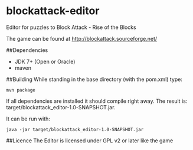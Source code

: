 # blockattack-editor
Editor for puzzles to Block Attack - Rise of the Blocks

The game can be found at http://blockattack.sourceforge.net/

##Dependencies
  * JDK 7+ (Open or Oracle)
  * maven

##Building
While standing in the base directory (with the pom.xml) type:
```
mvn package
```
If all dependencies are installed it should compile right away.
The result is: target/blockattack_editor-1.0-SNAPSHOT.jar.

It can be run with: 
```
java -jar target/blockattack_editor-1.0-SNAPSHOT.jar
```

##Licence 
The Editor is licensed under GPL v2 or later like the game
